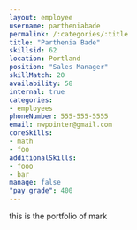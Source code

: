 ```yaml
--- 
layout: employee 
username: partheniabade
permalink: /:categories/:title 
title: "Parthenia Bade" 
skillsid: 62 
location: Portland
position: "Sales Manager"
skillMatch: 20
availability: 58
internal: true
categories: 
- employees
phoneNumber: 555-555-5555 
email: nwpointer@gmail.com
coreSkills:
- math 
- foo
additionalSkills:
- fooo
- bar
manage: false
"pay grade": 400
---
```


this is the portfolio of mark